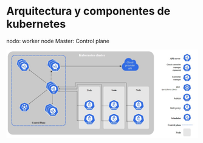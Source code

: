 # Arquitectura y componentes de kubernetes

nodo: worker node
Master: Control plane


![Arquitectura kubernetes](https://github.com/hguty/Taller-docker-Kubernetes/blob/2d767a3ede6c3b73b898826e9600e5ccdf3bdd29/Kubernetes/img/arqkub.jpg) 